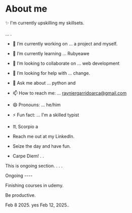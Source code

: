 # About me

:sparkles: I'm currently upskilling my skillsets. <br> <br> ...  .

- 🔭 I’m currently working on ... a project and myself.
- 🌱 I’m currently learning ... Rubyeawe
- 👯 I’m looking to collaborate on ... web development
- 🤔 I’m looking for help with ... change.
- 💬 Ask me about ... python and
- 📫 How to reach me: ... rayniergarridoarca@gmail.com
- 😄 Pronouns: ... he/him
- ⚡ Fun fact: ... I'm a skilled typist
- ♏ Scorpio a

- Reach me out at my LinkedIn.
- Seize the day and have fun.
- Carpe Diem! . . 

This is ongoing section. . . .

Ongoing ----

Finishing courses in udemy.

Be productive.

Feb 8 2025.
yes 
Feb 12, 2025..

<!-- Hey be consistent and be yourself.

Finish..
On time..
